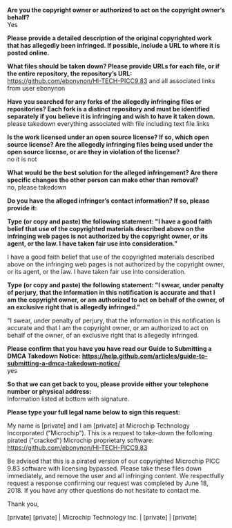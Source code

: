 **Are you the copyright owner or authorized to act on the copyright owner’s behalf?**  
Yes

**Please provide a detailed description of the original copyrighted work that has allegedly been infringed. If possible, include a URL to where it is posted online.**  

**What files should be taken down? Please provide URLs for each file, or if the entire repository, the repository’s URL:**   https://github.com/ebonynon/HI-TECH-PICC9.83 and all associated links from user
ebonynon

**Have you searched for any forks of the allegedly infringing files or repositories? Each fork is a distinct repository and must be identified separately if you believe it is infringing and wish to have it taken down.**  
please takedown everything associated with file including text file links

**Is the work licensed under an open source license? If so, which open source license? Are the allegedly infringing files being used under the open source license, or are they in violation of the license?**  
no it is not

**What would be the best solution for the alleged infringement? Are there specific changes the other person can make other than removal?**  
no, please takedown

**Do you have the alleged infringer’s contact information? If so, please provide it:**  

**Type (or copy and paste) the following statement: "I have a good faith belief that use of the copyrighted materials described above on the infringing web pages is not authorized by the copyright owner, or its agent, or the law. I have taken fair use into consideration."**  

I have a good faith belief that use of the copyrighted materials described above on the infringing web pages is not authorized by the copyright owner, or its agent, or the law. I have taken fair use into consideration.

**Type (or copy and paste) the following statement: "I swear, under penalty of perjury, that the information in this notification is accurate and that I am the copyright owner, or am authorized to act on behalf of the owner, of an exclusive right that is allegedly infringed."**  

"I swear, under penalty of perjury, that the information in this notification is accurate and that I am the copyright owner, or am authorized to act on behalf of the owner, of an exclusive right that is allegedly infringed.

**Please confirm that you have you have read our Guide to Submitting a DMCA Takedown Notice: https://help.github.com/articles/guide-to-submitting-a-dmca-takedown-notice/**  
yes

**So that we can get back to you, please provide either your telephone number or physical address:**  
Information listed at bottom with signature.

**Please type your full legal name below to sign this request:**  

My name is [private] and I am [private] at Microchip Technology Incorporated ("Microchip"). This is a request to take-down the following pirated ("cracked") Microchip proprietary software: https://github.com/ebonynon/HI-TECH-PICC9.83

Be advised that this is a pirated version of our copyrighted Microchip PICC 9.83 software with licensing bypassed. Please take these files down immediately, and remove the user and all infringing content. We respectfully request a response confirming our request was completed by June 18, 2018. If you have any other questions do not hesitate to contact me.

Thank you,

[private]
[private] | Microchip Technology Inc. | [private] | [private]
